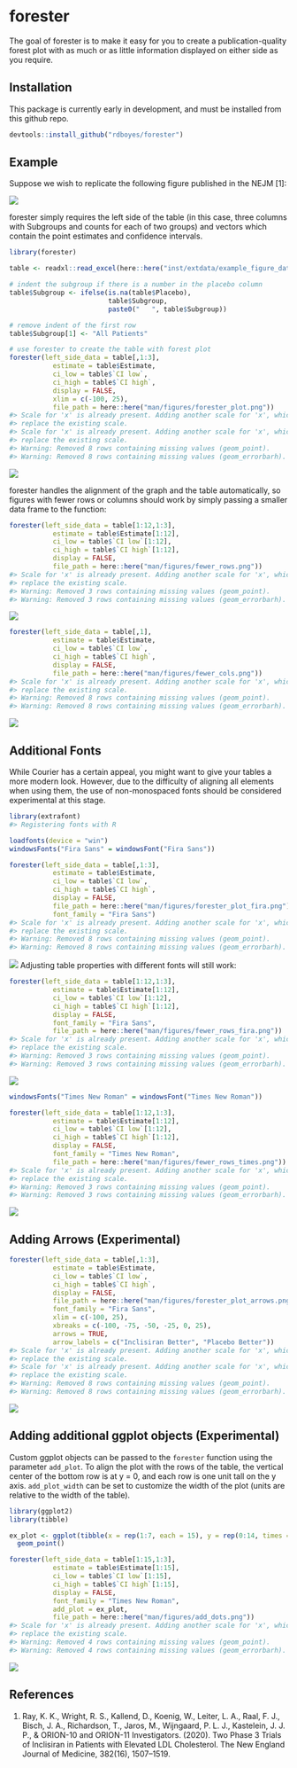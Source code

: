 
<!-- README.md is generated from README.Rmd. Please edit that file -->

# forester

<!-- badges: start -->
<!-- badges: end -->

The goal of forester is to make it easy for you to create a
publication-quality forest plot with as much or as little information
displayed on either side as you require.

## Installation

This package is currently early in development, and must be installed
from this github repo.

``` r
devtools::install_github("rdboyes/forester")
```

## Example

Suppose we wish to replicate the following figure published in the NEJM
\[1\]:

![](man/figures/target_figure.jpg)

forester simply requires the left side of the table (in this case, three
columns with Subgroups and counts for each of two groups) and vectors
which contain the point estimates and confidence intervals.

``` r
library(forester)

table <- readxl::read_excel(here::here("inst/extdata/example_figure_data.xlsx"))

# indent the subgroup if there is a number in the placebo column
table$Subgroup <- ifelse(is.na(table$Placebo), 
                         table$Subgroup,
                         paste0("   ", table$Subgroup))

# remove indent of the first row
table$Subgroup[1] <- "All Patients"

# use forester to create the table with forest plot
forester(left_side_data = table[,1:3],
           estimate = table$Estimate,
           ci_low = table$`CI low`,
           ci_high = table$`CI high`,
           display = FALSE,
           xlim = c(-100, 25),
           file_path = here::here("man/figures/forester_plot.png"))
#> Scale for 'x' is already present. Adding another scale for 'x', which will
#> replace the existing scale.
#> Scale for 'x' is already present. Adding another scale for 'x', which will
#> replace the existing scale.
#> Warning: Removed 8 rows containing missing values (geom_point).
#> Warning: Removed 8 rows containing missing values (geom_errorbarh).
```

![](man/figures/forester_plot.png)

forester handles the alignment of the graph and the table automatically,
so figures with fewer rows or columns should work by simply passing a
smaller data frame to the function:

``` r
forester(left_side_data = table[1:12,1:3],
           estimate = table$Estimate[1:12],
           ci_low = table$`CI low`[1:12],
           ci_high = table$`CI high`[1:12],
           display = FALSE,
           file_path = here::here("man/figures/fewer_rows.png"))
#> Scale for 'x' is already present. Adding another scale for 'x', which will
#> replace the existing scale.
#> Warning: Removed 3 rows containing missing values (geom_point).
#> Warning: Removed 3 rows containing missing values (geom_errorbarh).
```

![](man/figures/fewer_rows.png)

``` r
forester(left_side_data = table[,1],
           estimate = table$Estimate,
           ci_low = table$`CI low`,
           ci_high = table$`CI high`,
           display = FALSE,
           file_path = here::here("man/figures/fewer_cols.png"))
#> Scale for 'x' is already present. Adding another scale for 'x', which will
#> replace the existing scale.
#> Warning: Removed 8 rows containing missing values (geom_point).
#> Warning: Removed 8 rows containing missing values (geom_errorbarh).
```

![](man/figures/fewer_cols.png)

## Additional Fonts

While Courier has a certain appeal, you might want to give your tables a
more modern look. However, due to the difficulty of aligning all
elements when using them, the use of non-monospaced fonts should be
considered experimental at this stage.

``` r
library(extrafont)
#> Registering fonts with R

loadfonts(device = "win")
windowsFonts("Fira Sans" = windowsFont("Fira Sans"))

forester(left_side_data = table[,1:3],
           estimate = table$Estimate,
           ci_low = table$`CI low`,
           ci_high = table$`CI high`,
           display = FALSE,
           file_path = here::here("man/figures/forester_plot_fira.png"),
           font_family = "Fira Sans")
#> Scale for 'x' is already present. Adding another scale for 'x', which will
#> replace the existing scale.
#> Warning: Removed 8 rows containing missing values (geom_point).
#> Warning: Removed 8 rows containing missing values (geom_errorbarh).
```

![](man/figures/forester_plot_fira.png) Adjusting table properties with
different fonts will still work:

``` r
forester(left_side_data = table[1:12,1:3],
           estimate = table$Estimate[1:12],
           ci_low = table$`CI low`[1:12],
           ci_high = table$`CI high`[1:12],
           display = FALSE,
           font_family = "Fira Sans",
           file_path = here::here("man/figures/fewer_rows_fira.png"))
#> Scale for 'x' is already present. Adding another scale for 'x', which will
#> replace the existing scale.
#> Warning: Removed 3 rows containing missing values (geom_point).
#> Warning: Removed 3 rows containing missing values (geom_errorbarh).
```

![](man/figures/fewer_rows_fira.png)

``` r
windowsFonts("Times New Roman" = windowsFont("Times New Roman"))

forester(left_side_data = table[1:12,1:3],
           estimate = table$Estimate[1:12],
           ci_low = table$`CI low`[1:12],
           ci_high = table$`CI high`[1:12],
           display = FALSE,
           font_family = "Times New Roman",
           file_path = here::here("man/figures/fewer_rows_times.png"))
#> Scale for 'x' is already present. Adding another scale for 'x', which will
#> replace the existing scale.
#> Warning: Removed 3 rows containing missing values (geom_point).
#> Warning: Removed 3 rows containing missing values (geom_errorbarh).
```

![](man/figures/fewer_rows_times.png)

## Adding Arrows (Experimental)

``` r
forester(left_side_data = table[,1:3],
           estimate = table$Estimate,
           ci_low = table$`CI low`,
           ci_high = table$`CI high`,
           display = FALSE,
           file_path = here::here("man/figures/forester_plot_arrows.png"),
           font_family = "Fira Sans",
           xlim = c(-100, 25),
           xbreaks = c(-100, -75, -50, -25, 0, 25),
           arrows = TRUE, 
           arrow_labels = c("Inclisiran Better", "Placebo Better"))
#> Scale for 'x' is already present. Adding another scale for 'x', which will
#> replace the existing scale.
#> Scale for 'x' is already present. Adding another scale for 'x', which will
#> replace the existing scale.
#> Warning: Removed 8 rows containing missing values (geom_point).
#> Warning: Removed 8 rows containing missing values (geom_errorbarh).
```

![](man/figures/forester_plot_arrows.png)

## Adding additional ggplot objects (Experimental)

Custom ggplot objects can be passed to the `forester` function using the
parameter `add_plot`. To align the plot with the rows of the table, the
vertical center of the bottom row is at y = 0, and each row is one unit
tall on the y axis. `add_plot_width` can be set to customize the width
of the plot (units are relative to the width of the table).

``` r
library(ggplot2)
library(tibble)

ex_plot <- ggplot(tibble(x = rep(1:7, each = 15), y = rep(0:14, times = 7)), aes(x = x, y = y)) +
  geom_point()

forester(left_side_data = table[1:15,1:3],
           estimate = table$Estimate[1:15],
           ci_low = table$`CI low`[1:15],
           ci_high = table$`CI high`[1:15],
           display = FALSE,
           font_family = "Times New Roman",
           add_plot = ex_plot,
           file_path = here::here("man/figures/add_dots.png"))
#> Scale for 'x' is already present. Adding another scale for 'x', which will
#> replace the existing scale.
#> Warning: Removed 4 rows containing missing values (geom_point).
#> Warning: Removed 4 rows containing missing values (geom_errorbarh).
```

![](man/figures/add_dots.png)

## References

1.  Ray, K. K., Wright, R. S., Kallend, D., Koenig, W., Leiter, L. A.,
    Raal, F. J., Bisch, J. A., Richardson, T., Jaros, M., Wijngaard, P.
    L. J., Kastelein, J. J. P., & ORION-10 and ORION-11 Investigators.
    (2020). Two Phase 3 Trials of Inclisiran in Patients with Elevated
    LDL Cholesterol. The New England Journal of Medicine, 382(16),
    1507–1519.
